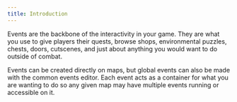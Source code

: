 ```yaml
---
title: Introduction
---
```


Events are the backbone of the interactivity in your game. They are what you use to give players their quests, browse shops, environmental puzzles, chests, doors, cutscenes, and just about anything you would want to do outside of combat.

Events can be created directly on maps, but global events can also be made with the common events editor. Each event acts as a container for what you are wanting to do so any given map may have multiple events running or accessible on it.

